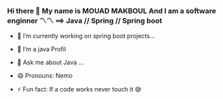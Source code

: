 ### Hi there 👋 My name is MOUAD MAKBOUL And I am a software enginner 〽〽 ==> Java // Spring // Spring boot



- 🔭 I’m currently working on spring boot projects...
- 🌱 I’m a java Profil

- 💬 Ask me about Java ...

- 😄 Pronouns: Nemo
  
- ⚡ Fun fact: If a code works never touch it 😅

